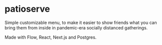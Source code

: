 
# patioserve
Simple customizable menu, to make it easier to show friends what you can bring them from inside in pandemic-era socially distanced gatherings.

Made with Flow, React, Next.js and Postgres.